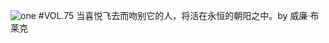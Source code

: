 ![one](http://image.wufazhuce.com/Fqvlh702BoOMkUpdlvmtuuilkris)
#VOL.75
当喜悦飞去而吻别它的人，将活在永恒的朝阳之中。by 威廉·布莱克